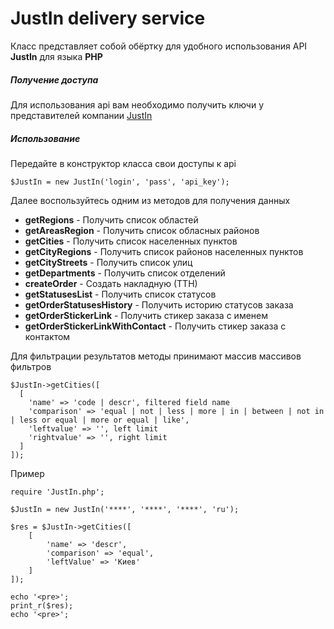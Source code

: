 # JustIn delivery service

Класс представляет собой обёртку для удобного использования API **JustIn** для языка **PHP**

##### Получение доступа
Для использования api вам необходимо получить ключи у представителей компании [JustIn](https://justin.ua/)

##### Использование
Передайте в конструктор класса свои доступы к api
```
$JustIn = new JustIn('login', 'pass', 'api_key');
```

Далее воспользуйтесь одним из методов для получения данных
- **getRegions** - Получить список областей
- **getAreasRegion** - Получить список обласных районов
- **getCities** - Получить список населенных пунктов
- **getCityRegions** - Получить список районов населенных пунктов
- **getCityStreets** - Получить список улиц
- **getDepartments** - Получить список отделений
- **createOrder** - Создать накладную (ТТН)
- **getStatusesList** - Получить список статусов
- **getOrderStatusesHistory** - Получить историю статусов заказа
- **getOrderStickerLink** - Получить стикер заказа с именем
- **getOrderStickerLinkWithContact** - Получить стикер заказа с контактом

Для фильтрации результатов методы принимают массив массивов фильтров
```
$JustIn->getCities([
  [
    'name' => 'code | descr', filtered field name
    'comparison' => 'equal | not | less | more | in | between | not in | less or equal | more or equal | like',
    'leftvalue' => '', left limit
    'rightvalue' => '', right limit
  ]
]);
```

Пример
```
require 'JustIn.php';

$JustIn = new JustIn('****', '****', '****', 'ru');

$res = $JustIn->getCities([
    [
        'name' => 'descr',
        'comparison' => 'equal',
        'leftValue' => 'Киев'
    ]
]);

echo '<pre>';
print_r($res);
echo '<pre>';
```
